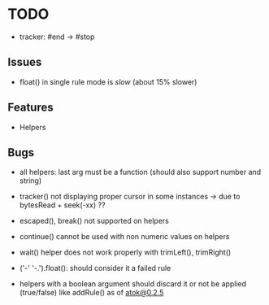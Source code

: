 # TODO

* tracker: #end -> #stop

## Issues

* float() in single rule mode is _slow_ (about 15% slower)

## Features

* Helpers

## Bugs

* all helpers: last arg must be a function (should also support number and string)
* tracker() not displaying proper cursor in some instances
  -> due to bytesRead + seek(-xx) ??
* escaped(), break() not supported on helpers
* continue() cannot be used with non numeric values on helpers
* wait() helper does not work properly with trimLeft(), trimRight()

* ('-' '-.').float(): should consider it a failed rule
* helpers with a boolean argument should discard it or not be applied (true/false) like addRule() as of atok@0.2.5